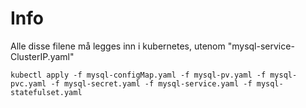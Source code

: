 # Info
Alle disse filene må legges inn i kubernetes, utenom "mysql-service-ClusterIP.yaml"
```
kubectl apply -f mysql-configMap.yaml -f mysql-pv.yaml -f mysql-pvc.yaml -f mysql-secret.yaml -f mysql-service.yaml -f mysql-statefulset.yaml
```